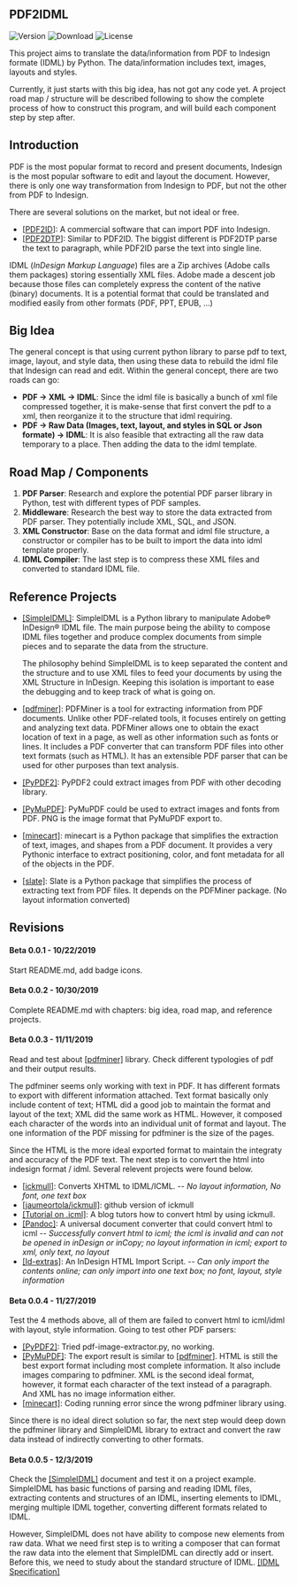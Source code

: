 ## PDF2IDML

![Version](https://img.shields.io/badge/beta-0.0.1-orange)
![Download](https://img.shields.io/badge/download-2-blue)
![License](https://img.shields.io/badge/license-GNU%203.0-green)

This project aims to translate the data/information from PDF to Indesign formate (IDML) by Python. The data/information includes text, images, layouts and styles. 

Currently, it just starts with this big idea, has not got any code yet. A project road map / structure will be described following to show the complete process of how to construct this program, and will build each component step by step after.

## Introduction

PDF is the most popular format to record and present documents, Indesign is the most popular software to edit and layout the document. However, there is only one way transformation from Indesign to PDF, but not the other from PDF to Indesign. 

There are several solutions on the market, but not ideal or free. 
- [[PDF2ID](https://www.recosoft.com/products/pdf2id/)]: A commercial software that can import PDF into Indesign.  
- [[PDF2DTP](https://markzware.com/products/pdf2dtp/)]: Similar to PDF2ID. The biggist different is PDF2DTP parse the text to paragraph, while PDF2ID parse the text into single line.  

IDML (*InDesign Markup Language*) files are a Zip archives (Adobe calls them packages) storing essentially XML files. Adobe made a descent job because those files can completely express the content of the native (binary) documents. It is a potential format that could be translated and modified easily from other formats (PDF, PPT, EPUB, ...)

## Big Idea

The general concept is that using current python library to parse pdf to text, image, layout, and style data, then using these data to rebuild the idml file that Indesign can read and edit. Within the general concept, there are two roads can go:

- __PDF -> XML -> IDML__: Since the idml file is basically a bunch of xml file compressed together, it is make-sense that first convert the pdf to a xml, then reorganize it to the structure that idml requiring. 
- __PDF -> Raw Data (Images, text, layout, and styles in SQL or Json formate) -> IDML__:  It is also feasible that extracting all the raw data temporary to a place. Then adding the data to the idml template.

## Road Map / Components

1. **PDF Parser**: Research and explore the potential PDF parser library in Python, test with different types of PDF samples.
2. **Middleware**: Research the best way to store the data extracted from PDF parser. They potentially include XML, SQL, and JSON.
3. **XML Constructor**: Base on the data format and idml file structure, a constructor or compiler has to be built to import the data into idml template properly.
4. **IDML Compiler**: The last step is to compress these XML files and converted to standard IDML file.



## Reference Projects

- [[SimpleIDML]](https://github.com/Starou/SimpleIDML): SimpleIDML is a Python library to manipulate Adobe® InDesign® IDML file. The main purpose being the ability to compose IDML files together and produce complex documents from simple pieces and to separate the data from the structure.

  The philosophy behind SimpleIDML is to keep separated the content and the structure and to use XML files to feed your documents by using the XML Structure in InDesign. Keeping this isolation is important to ease the debugging and to keep track of what is going on.

- [[pdfminer]](https://github.com/euske/pdfminer/): PDFMiner is a tool for extracting information from PDF documents. Unlike other PDF-related tools, it focuses entirely on getting and analyzing text data. PDFMiner allows one to obtain the exact location of text in a page, as well as other information such as fonts or lines. It includes a PDF converter that can transform PDF files into other text formats (such as HTML). It has an extensible PDF parser that can be used for other purposes than text analysis.

- [[PyPDF2]](https://github.com/mstamy2/PyPDF2): PyPDF2 could extract images from PDF with other decoding library.

- [[PyMuPDF]](https://github.com/pymupdf/PyMuPDF): PyMuPDF could be used to extract images and fonts from PDF. PNG is the image format that PyMuPDF export to.

- [[minecart]](https://github.com/felipeochoa/minecart): minecart is a Python package that simplifies the extraction of text, images, and shapes from a PDF document. It provides a very Pythonic interface to extract positioning, color, and font metadata for all of the objects in the PDF.

- [[slate]](https://github.com/timClicks/slate): Slate is a Python package that simplifies the process of extracting text from PDF files. It depends on the PDFMiner package. (No layout information converted)



## Revisions

#### Beta 0.0.1 - 10/22/2019

Start README.md, add badge icons.

#### Beta 0.0.2 - 10/30/2019

Complete README.md with chapters: big idea, road map, and reference projects.

#### Beta 0.0.3 - 11/11/2019

Read and test about [[pdfminer]](https://github.com/euske/pdfminer/) library. Check different typologies of pdf and their output results. 

The pdfminer seems only working with text in PDF. It has different formats to export with different information attached. Text format basically only include content of text; HTML did a good job to maintain the format and layout of the text; XML did the same work as HTML. However, it composed each character of the words into an individual unit of format and layout. The one information of the PDF missing for pdfminer is the size of the pages.

Since the HTML is the more ideal exported format to maintain the integraty and accuracy of the PDF text. The next step is to convert the html into indesign format / idml. Several relevent projects were found below.

- [[ickmull]](https://code.google.com/archive/p/ickmull/): Converts XHTML to IDML/ICML. -- *No layout information, No font, one text box*
- [[jaumeortola/ickmull]](https://github.com/jaumeortola/ickmull/tree/ickmull/ickmull): github version of ickmull
- [[Tutorial on .icml]](https://vishmili.wordpress.com/papers-on-publishing/ickmull/): A blog tutors how to convert html by using ickmull.
- [[Pandoc]](https://pandoc.org/): A universal document converter that could convert html to icml -- *Successfully convert html to icml; the icml is invalid and can not be opened in inDesign or inCopy; no layout information in icml; export to xml, only text, no layout*
- [[Id-extras]](https://www.id-extras.com/html-import-script/): An InDesign HTML Import Script. -- *Can only import the contents online; can only import into one text box; no font, layout, style information*

#### Beta 0.0.4 - 11/27/2019

Test the 4 methods above, all of them are failed to convert html to icml/idml with layout, style information. Going to test other PDF parsers: 

- [[PyPDF2]](https://github.com/mstamy2/PyPDF2): Tried pdf-image-extractor.py, no working.
- [[PyMuPDF]](https://github.com/pymupdf/PyMuPDF): The export result is similar to [[pdfminer]](https://github.com/euske/pdfminer/). HTML is still the best export format including most complete information. It also include images comparing to pdfminer. XML is the second ideal format, however, it format each character of the text instead of a paragraph. And XML has no image information either.
- [[minecart]](https://github.com/felipeochoa/minecart): Coding running error since the wrong pdfminer library using.

Since there is no ideal direct solution so far, the next step would deep down the pdfminer library and SimpleIDML library to extract and convert the raw data instead of indirectly converting to other formats.

#### Beta 0.0.5 - 12/3/2019

Check the [[SimpleIDML]](https://pypi.org/project/SimpleIDML/) document and test it on a project example. SimpleIDML has basic functions of parsing and reading IDML files, extracting contents and structures of an IDML, inserting elements to IDML, merging multiple IDML together, converting different formats related to IDML. 

However, SimpleIDML does not have ability to compose new elements from raw data. What we need first step is to writing a composer that can format the raw data into the element that SimpleIDML can directly add or insert. Before this, we need to study about the standard structure of IDML. [[IDML Specification]](https://wwwimages.adobe.com/content/dam/acom/en/devnet/indesign/sdk/cs6/idml/idml-specification.pdf)














